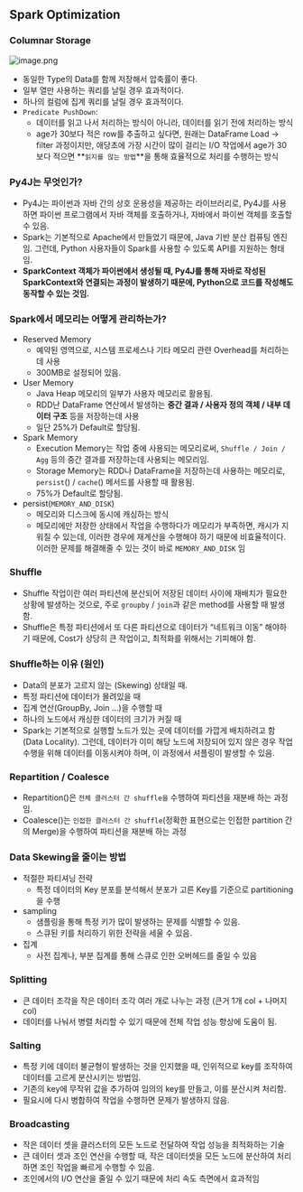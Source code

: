 ## Spark Optimization

### Columnar Storage

![image.png](https://github.com/user-attachments/assets/077df482-73a5-413a-bebd-196720017e0c)

- 동일한 Type의 Data를 함께 저장해서 압축률이 좋다.
- 일부 열만 사용하는 쿼리를 날릴 경우 효과적이다.
- 하나의 컬럼에 집계 쿼리를 날릴 경우 효과적이다.
- `Predicate PushDown`:
    - 데이터를 읽고 나서 처리하는 방식이 아니라, 데이터를 읽기 전에 처리하는 방식
    - age가 30보다 적은 row를 추출하고 싶다면, 원래는 DataFrame Load → filter 과정이지만, 애당초에 가장 시간이 많이 걸리는 I/O 작업에서 age가 30보다 적으면 **`읽지를 않는 방법`**을 통해 효율적으로 처리를 수행하는 방식

### Py4J는 무엇인가?

- Py4J는 파이썬과 자바 간의 상호 운용성을 제공하는 라이브러리로, Py4J를 사용하면 파이썬 프로그램에서 자바 객체를 호출하거나, 자바에서 파이썬 객체를 호출할 수 있음.
- Spark는 기본적으로 Apache에서 만들었기 때문에, Java 기반 분산 컴퓨팅 엔진임. 그런데, Python 사용자들이 Spark를 사용할 수 있도록 API를 지원하는 형태임.
- **SparkContext 객체가 파이썬에서 생성될 때, Py4J를 통해 자바로 작성된 SparkContext와 연결되는 과정이 발생하기 때문에, Python으로 코드를 작성해도 동작할 수 있는 것임.**

### Spark에서 메모리는 어떻게 관리하는가?

- Reserved Memory
    - 예약된 영역으로, 시스템 프로세스나 기타 메모리 관련 Overhead를 처리하는데 사용
    - 300MB로 설정되어 있음.
- User Memory
    - Java Heap 메모리의 일부가 사용자 메모리로 활용됨.
    - RDD난 DataFrame 연산에서 발생하는 **중간 결과 / 사용자 정의 객체 / 내부 데이터 구조** 등을 저장하는데 사용
    - 일단 25%가 Default로 할당됨.
- Spark Memory
    - Execution Memory는 작업 중에 사용되는 메모리로써, `Shuffle / Join / Agg` 등의 중간 결과를 저장하는데 사용되는 메모리임.
    - Storage Memory는 RDD나 DataFrame을 저장하는데 사용하는 메모리로, `persist`() / `cache`() 메서드를 사용할 때 활용됨.
    - 75%가 Default로 할당됨.
- persist(`MEMORY_AND_DISK`)
    - 메모리와 디스크에 동시에 캐싱하는 방식
    - 메모리에만 저장한 상태에서 작업을 수행하다가 메모리가 부족하면, 캐시가 지워질 수 있는데, 이러한 경우에 재계산을 수행해야 하기 때문에 비효율적이다. 이러한 문제를 해결해줄 수 있는 것이 바로 `MEMORY_AND_DISK` 임

### Shuffle

- Shuffle 작업이란 여러 파티션에 분산되어 저장된 데이터 사이에 재배치가 필요한 상황에 발생하는 것으로, 주로 `groupby` / `join`과 같은 method를 사용할 때 발생함.
- Shuffle은 특정 파티션에서 또 다른 파티션으로 데이터가 “네트워크 이동” 해야하기 때문에, Cost가 상당히 큰 작업이고, 최적화를 위해서는 기피해야 함.

### Shuffle하는 이유 (원인)

- Data의 분포가 고르지 않는 (Skewing) 상태일 때.
- 특정 파티션에 데이터가 몰려있을 때
- 집계 연산(GroupBy, Join …)을 수행할 때
- 하나의 노드에서 캐싱한 데이터의 크기가 커질 때
- Spark는 기본적으로 실행할 노드가 있는 곳에 데이터를 가깝게 배치하려고 함(Data Locality).  그런데, 데이터가 이미 해당 노드에 저장되어 있지 않은 경우 작업 수행을 위해 데이터를 이동시켜야 하며, 이 과정에서 셔플링이 발생할 수 있음.

### Repartition / Coalesce

- Repartition()은 `전체 클러스터 간 shuffle을` 수행하여 파티션을 재분배 하는 과정임.
- Coalesce()는 `인접한 클러스터 간 shuffle`(정확한 표현으로는 인접한 partition 간의 Merge)을 수행하여 파티션을 재분배 하는 과정

### Data Skewing을 줄이는 방법

- 적절한 파티셔닝 전략
    - 특정 데이터의 Key 분포를 분석해서 분포가 고른 Key를 기준으로 partitioning을 수행
- sampling
    - 샘플링을 통해 특정 키가 많이 발생하는 문제를 식별할 수 있음.
    - 스큐된 키를 처리하기 위한 전략을 세울 수 있음.
- 집계
    - 사전 집계나, 부분 집계를 통해 스큐로 인한 오버헤드를 줄일 수 있음

### Splitting

- 큰 데이터 조각을 작은 데이터 조각 여러 개로 나누는 과정 (큰거 1개 col + 나머지 col)
- 데이터를 나눠서 병렬 처리할 수 있기 때문에  전체 작업 성능 향상에 도움이 됨.

### Salting

- 특정 키에 데이터 불균형이 발생하는 것을 인지했을 때, 인위적으로 key를 조작하여 데이터를 고르게 분산시키는 방법임.
- 기존의 key에 무작위 값을 추가하여 임의의 key를 만들고, 이를 분산시켜 처리함.
- 필요시에 다시 병합하여 작업을 수행하면 문제가 발생하지 않음.

### Broadcasting

- 작은 데이터 셋을 클러스터의 모든 노드로 전달하여 작업 성능을 최적화하는 기술
- 큰 데이터 셋과 조인 연산을 수행할 때, 작은 데이터셋을 모든 노드에 분산하여 처리하면 조인 작업을 빠르게 수행할 수 있음.
- 조인에서의 I/O 연산을 줄일 수 있기 때문에 처리 속도 측면에서 효과적임